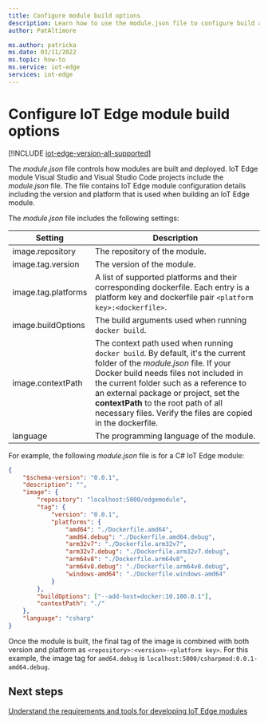 ```yaml
---
title: Configure module build options
description: Learn how to use the module.json file to configure build and deployment options for a module 
author: PatAltimore

ms.author: patricka
ms.date: 03/11/2022
ms.topic: how-to
ms.service: iot-edge
services: iot-edge
---
```


# Configure IoT Edge module build options

[!INCLUDE [iot-edge-version-all-supported](../../includes/iot-edge-version-all-supported.md)]

The *module.json* file controls how modules are built and deployed. IoT Edge module Visual Studio
and Visual Studio Code projects include the *module.json* file. The file contains IoT Edge module
configuration details including the version and platform that is used when building an IoT Edge
module.

The *module.json* file includes the following settings:

| Setting | Description |
|---|---|
| image.repository | The repository of the module. |
| image.tag.version | The version of the module. |
| image.tag.platforms | A list of supported platforms and their corresponding dockerfile. Each entry is a platform key and dockerfile pair `<platform key>:<dockerfile>`. |
| image.buildOptions | The build arguments used when running `docker build`. |
| image.contextPath | The context path used when running `docker build`. By default, it's the current folder of the *module.json* file. If your Docker build needs files not included in the current folder such as a reference to an external package or project, set the **contextPath** to the root path of all necessary files. Verify the files are copied in the dockerfile. |
| language | The programming language of the module. |

For example, the following *module.json* file is for a C# IoT Edge module:

```json
{
    "$schema-version": "0.0.1",
    "description": "",
    "image": {
        "repository": "localhost:5000/edgemodule",
        "tag": {
            "version": "0.0.1",
            "platforms": {
                "amd64": "./Dockerfile.amd64", 
                "amd64.debug": "./Dockerfile.amd64.debug",
                "arm32v7": "./Dockerfile.arm32v7",
                "arm32v7.debug": "./Dockerfile.arm32v7.debug",
                "arm64v8": "./Dockerfile.arm64v8",
                "arm64v8.debug": "./Dockerfile.arm64v8.debug",
                "windows-amd64": "./Dockerfile.windows-amd64"
            }
        },
        "buildOptions": ["--add-host=docker:10.180.0.1"],
        "contextPath": "./"
    },
    "language": "csharp"
}
```

Once the module is built, the final tag of the image is combined with both version and platform as
`<repository>:<version>-<platform key>`. For this example, the image tag for `amd64.debug` is
`localhost:5000/csharpmod:0.0.1-amd64.debug`.

## Next steps

[Understand the requirements and tools for developing IoT Edge modules](module-development.md)
